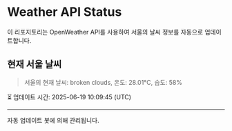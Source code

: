 
# Weather API Status

이 리포지토리는 OpenWeather API를 사용하여 서울의 날씨 정보를 자동으로 업데이트합니다.

## 현재 서울 날씨
> 서울의 현재 날씨: broken clouds, 온도: 28.01°C, 습도: 58%

⏳ 업데이트 시간: 2025-06-19 10:09:45 (UTC)

---
자동 업데이트 봇에 의해 관리됩니다.
